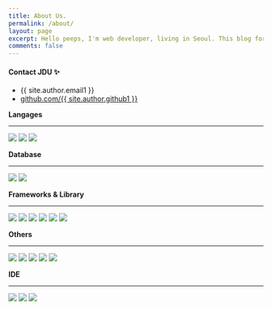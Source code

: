 ```yaml
---
title: About Us.
permalink: /about/
layout: page
excerpt: Hello peeps, I'm web developer, living in Seoul. This blog for documentation about my programming journey.
comments: false
---
```


#### Contact JDU ✨

- {{ site.author.email1 }}
- <a href="https://github.com/jd6186" target="_blank" rel="noopener">github.com/{{ site.author.github1 }}</a>

**Langages**

<hr>
<div>
  <img src="https://img.shields.io/badge/JavaScript-131418?style=for-the-badge&logo=javascript&logoColor=f7df1e" />
  <img src="https://img.shields.io/badge/Java-131418?style=for-the-badge&logo=java&logoColor=ED8B00" />
  <img src ="https://img.shields.io/badge/Python-3776AB?style=for-the-badge&logo=Python&logoColor=0769AD"/>
</div>

**Database**

<hr>
<div>
  <img src="https://img.shields.io/badge/MySQL-131418?style=for-the-badge&logo=mysql&logoColor=4479A1" />
  <img src="https://img.shields.io/badge/Oracle-131418?style=for-the-badge&logo=oracle&logoColor=F80000" />
</div>

**Frameworks & Library**

<hr>
<div>
  <img src="https://img.shields.io/badge/Spring-131418?style=for-the-badge&logo=spring&logoColor=6DB33F" />
  <img src="https://img.shields.io/badge/jQuery-131418?style=for-the-badge&logo=jquery&logoColor=0769AD" />
  <img src="https://img.shields.io/badge/Vue.js-131418?style=for-the-badge&logo=vuedotjs&logoColor=4FC08D" />
  <img src="https://img.shields.io/badge/Spring_Boot-131418?style=for-the-badge&logo=spring-boot&logoColor=6DB33F" />
  <img src="https://img.shields.io/badge/Bootstrap-131418?style=for-the-badge&logo=bootstrap&logoColor=7952B3" />
  <img src="https://img.shields.io/badge/Django-3776AB?style=for-the-badge&logo=Django&logoColor=0769AD"/>
</div>

**Others**

<hr>
<div>
  <img src="https://img.shields.io/badge/Git-131418?style=for-the-badge&logo=git&logoColor=F05032" />
  <img src="https://img.shields.io/badge/Amazon_AWS-131418?style=for-the-badge&logo=amazonaws&logoColor=FF9900" />
  <img src="https://img.shields.io/badge/Docker-131418?style=for-the-badge&logo=docker&logoColor=2496ED" />
  <img src="https://img.shields.io/badge/Ubuntu-131418?style=for-the-badge&logo=ubuntu&logoColor=E95420" />
  <img src="https://img.shields.io/badge/Markdown-131418?style=for-the-badge&logo=markdown&logoColor=white" />
</div>

**IDE**

<hr>
<div>
  <img src="https://img.shields.io/badge/Visual_Studio_Code-131418?style=for-the-badge&logo=visual%20studio%20code&logoColor=0078D4" />
  <img src="https://img.shields.io/badge/IntelliJIDEA-131418?style=for-the-badge&logo=intellij-idea&logoColor=white" />
  <img src="https://img.shields.io/badge/eclipse-131418?&style=for-the-badge&logo=EclipseIDE&logoColor=525C86" />
</div>

<!-- #### Contact Noah ✨

- {{ site.author.email2 }}
- <a href="https://github.com/jd6186" target="_blank" rel="noopener">github.com/{{ site.author.github2 }}</a> -->
